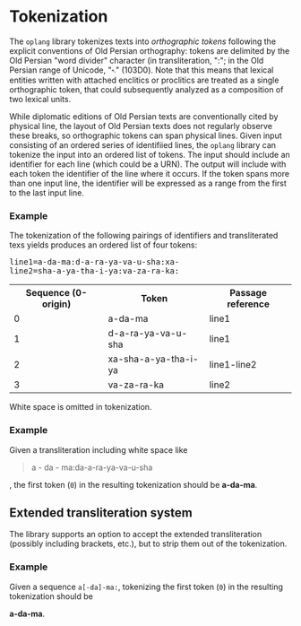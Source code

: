 
# Tokenization #


The `oplang` library tokenizes texts into *orthographic tokens* following the explicit conventions of Old Persian orthography: tokens are delimited by the Old Persian "word divider" character (in transliteration, ":";  in the Old Persian range of Unicode, "𐏐" (103D0).  Note that this means that lexical entities written with attached enclitics or proclitics are treated as a single orthographic token, that could subsequently analyzed as a composition of two lexical units.

While diplomatic editions of Old Persian texts are conventionally cited by physical line, the layout of Old Persian texts does not regularly observe these breaks, so orthographic tokens can span physical lines.  Given input consisting of an ordered  series of identifiied lines, the `oplang` library can tokenize the input into an ordered list of tokens.  The input should include an identifier for each line (which could be a URN).  The output will include with each token the identifier of the line where it occurs.    If the token spans more than one input line, the identifier will be expressed as a range from the first to the last input line.
<div class="example">
<h3>Example</h3>
<p>The tokenization of the following pairings of identifiers and transliterated texs yields produces an ordered list of four tokens:</p>

<pre concordion:set="#datablock">line1=a-da-ma:d-a-ra-ya-va-u-sha:xa-
line2=sha-a-ya-tha-i-ya:va-za-ra-ka:
</pre>


<table concordion:execute="#token = extractToken(#datablock, #idx)">
<tr>
<th concordion:set="#idx">Sequence (0-origin)</th>
<th concordion:assertEquals="#token.token">Token</th>
<th concordion:assertEquals="#token.occurrence">Passage reference</th>
</tr>
<tr>
<td>0</td>
<td>a-da-ma</td>
<td>line1</td>
</tr>

<tr>
<td>1</td>
<td>d-a-ra-ya-va-u-sha</td>
<td>line1</td>
</tr>


<tr><td>2</td><td>xa-sha-a-ya-tha-i-ya</td><td>line1-line2</td></tr>

<tr><td>3</td><td>va-za-ra-ka</td><td>line2</td></tr>

</table>

</div>


White space is omitted in tokenization.

### Example ###

Given a transliteration including white space like 

<blockquote concordion:set="#white">a - da - ma:da-a-ra-ya-va-u-sha</blockquote>,
 the first token (<code concordion:set="#tokenidx">0</code>) 
in the 
<span concordion:execute="#res = extractStrippedToken(#white, #tokenidx)">resulting tokenization</span>
should be <strong concordion:assertEquals="#res.token">a-da-ma</strong>.



## Extended transliteration system ##


The library supports an option to accept the extended transliteration (possibly including brackets, etc.), but to strip them out of the tokenization.

### Example ###

Given a sequence <code concordion:set="#extended">a[-da]-ma:</code>,
tokenizing the first token (<code concordion:set="#idx">0</code>) in the
resulting <span concordion:execute="#result=extractStrippedToken(#extended,#idx)">tokenization</span> should be 

 <strong concordion:assertEquals="#result.token">a-da-ma</strong>.


